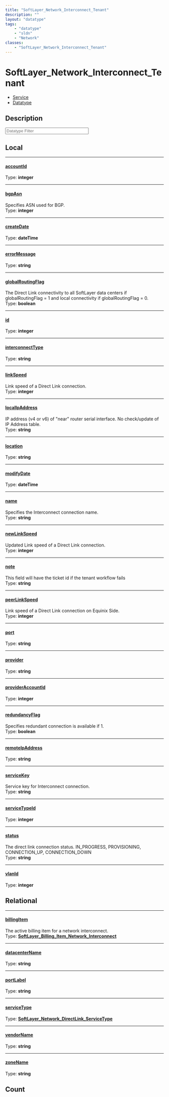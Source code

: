 ```yaml
---
title: "SoftLayer_Network_Interconnect_Tenant"
description: ""
layout: "datatype"
tags:
    - "datatype"
    - "sldn"
    - "Network"
classes:
    - "SoftLayer_Network_Interconnect_Tenant"
---
```


# SoftLayer_Network_Interconnect_Tenant
<div id='service-datatype'>
    <ul id='sldn-reference-tabs'>
    <li id='service'> <a href='/reference/services/SoftLayer_Network_Interconnect_Tenant' >Service</a></li>    <li id='datatype'> <a href='/reference/datatypes/SoftLayer_Network_Interconnect_Tenant' >Datatype</a></li>
    </ul>
</div>

## Description 






<!-- Filer BEGIN -->
<div class="view-filters">
        <div class="clearfix">
            <div class="search-input-box">
                <input placeholder="Datatype Filter" onkeyup="titleSearch(inputId='prop-input', divId='properties', elementClass='prop-row')" 
                    type="text" id="prop-input" value="" size="30" maxlength="128" class="form-text">
            </div>
        </div>
</div>
<!-- Filer END -->

<div id="properties" class="content">
<div id="localProperties" class="prop-content" >

## Local
<div class="prop-row">

-----
[accountId]: #accountid
#### [accountId]
  
<span class="type-label">Type: </span>**integer**


</div>
<div class="prop-row">

-----
[bgpAsn]: #bgpasn
#### [bgpAsn]
Specifies ASN used for BGP.  
<span class="type-label">Type: </span>**integer**


</div>
<div class="prop-row">

-----
[createDate]: #createdate
#### [createDate]
  
<span class="type-label">Type: </span>**dateTime**


</div>
<div class="prop-row">

-----
[errorMessage]: #errormessage
#### [errorMessage]
  
<span class="type-label">Type: </span>**string**


</div>
<div class="prop-row">

-----
[globalRoutingFlag]: #globalroutingflag
#### [globalRoutingFlag]
The Direct Link connectivity to all SoftLayer data centers if globalRoutingFlag = 1 and local connectivity if globalRoutingFlag = 0.   
<span class="type-label">Type: </span>**boolean**


</div>
<div class="prop-row">

-----
[id]: #id
#### [id]
  
<span class="type-label">Type: </span>**integer**


</div>
<div class="prop-row">

-----
[interconnectType]: #interconnecttype
#### [interconnectType]
  
<span class="type-label">Type: </span>**string**


</div>
<div class="prop-row">

-----
[linkSpeed]: #linkspeed
#### [linkSpeed]
Link speed of a Direct Link connection.  
<span class="type-label">Type: </span>**integer**


</div>
<div class="prop-row">

-----
[localIpAddress]: #localipaddress
#### [localIpAddress]
IP address (v4 or v6) of "near" router serial interface. No check/update of IP Address table.   
<span class="type-label">Type: </span>**string**


</div>
<div class="prop-row">

-----
[location]: #location
#### [location]
  
<span class="type-label">Type: </span>**string**


</div>
<div class="prop-row">

-----
[modifyDate]: #modifydate
#### [modifyDate]
  
<span class="type-label">Type: </span>**dateTime**


</div>
<div class="prop-row">

-----
[name]: #name
#### [name]
Specifies the Interconnect connection name.  
<span class="type-label">Type: </span>**string**


</div>
<div class="prop-row">

-----
[newLinkSpeed]: #newlinkspeed
#### [newLinkSpeed]
Updated Link speed of a Direct Link connection.  
<span class="type-label">Type: </span>**integer**


</div>
<div class="prop-row">

-----
[note]: #note
#### [note]
This field will have the ticket id if the tenant workflow fails   
<span class="type-label">Type: </span>**string**


</div>
<div class="prop-row">

-----
[peerLinkSpeed]: #peerlinkspeed
#### [peerLinkSpeed]
Link speed of a Direct Link connection on Equinix Side.  
<span class="type-label">Type: </span>**integer**


</div>
<div class="prop-row">

-----
[port]: #port
#### [port]
  
<span class="type-label">Type: </span>**string**


</div>
<div class="prop-row">

-----
[provider]: #provider
#### [provider]
  
<span class="type-label">Type: </span>**string**


</div>
<div class="prop-row">

-----
[providerAccountId]: #provideraccountid
#### [providerAccountId]
  
<span class="type-label">Type: </span>**integer**


</div>
<div class="prop-row">

-----
[redundancyFlag]: #redundancyflag
#### [redundancyFlag]
Specifies redundant connection is available if 1.  
<span class="type-label">Type: </span>**boolean**


</div>
<div class="prop-row">

-----
[remoteIpAddress]: #remoteipaddress
#### [remoteIpAddress]
  
<span class="type-label">Type: </span>**string**


</div>
<div class="prop-row">

-----
[serviceKey]: #servicekey
#### [serviceKey]
Service key for Interconnect connection.  
<span class="type-label">Type: </span>**string**


</div>
<div class="prop-row">

-----
[serviceTypeId]: #servicetypeid
#### [serviceTypeId]
  
<span class="type-label">Type: </span>**integer**


</div>
<div class="prop-row">

-----
[status]: #status
#### [status]
The direct link connection status. IN_PROGRESS, PROVISIONING, CONNECTION_UP, CONNECTION_DOWN   
<span class="type-label">Type: </span>**string**


</div>
<div class="prop-row">

-----
[vlanId]: #vlanid
#### [vlanId]
  
<span class="type-label">Type: </span>**integer**


</div>
</div>
<!-- LOCAL PROPERTY END -->

<div id="relationalProperties"  class="prop-content" >

## Relational
<div class="prop-row">

-----
[billingItem]: #billingitem
#### [billingItem]
The active billing item for a network interconnect.  
<span class="type-label">Type: </span>**<a href='/reference/datatypes/SoftLayer_Billing_Item_Network_Interconnect'>SoftLayer_Billing_Item_Network_Interconnect </a>**


</div>
<div class="prop-row">

-----
[datacenterName]: #datacentername
#### [datacenterName]
  
<span class="type-label">Type: </span>**string**


</div>
<div class="prop-row">

-----
[portLabel]: #portlabel
#### [portLabel]
  
<span class="type-label">Type: </span>**string**


</div>
<div class="prop-row">

-----
[serviceType]: #servicetype
#### [serviceType]
  
<span class="type-label">Type: </span>**<a href='/reference/datatypes/SoftLayer_Network_DirectLink_ServiceType'>SoftLayer_Network_DirectLink_ServiceType </a>**


</div>
<div class="prop-row">

-----
[vendorName]: #vendorname
#### [vendorName]
  
<span class="type-label">Type: </span>**string**


</div>
<div class="prop-row">

-----
[zoneName]: #zonename
#### [zoneName]
  
<span class="type-label">Type: </span>**string**


</div>

## Count
</div>


